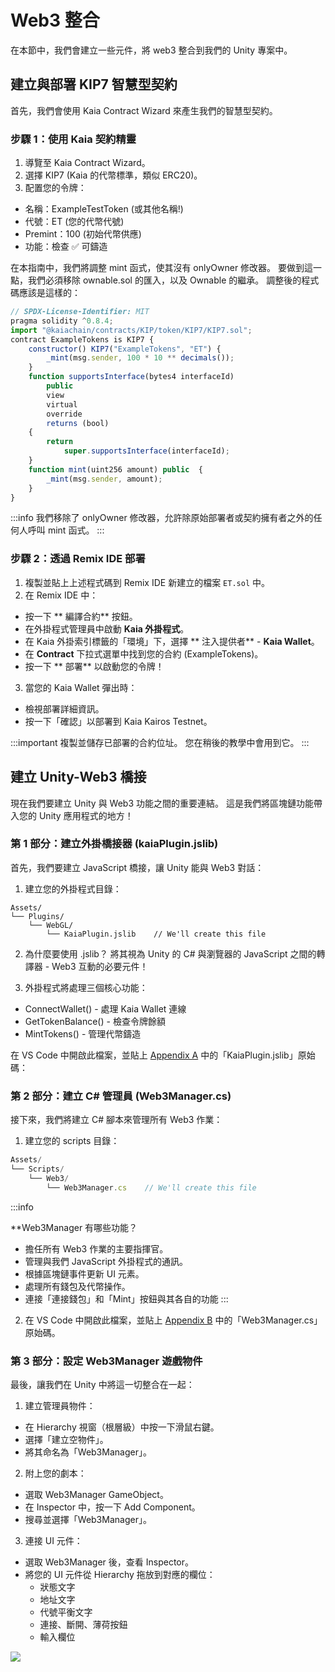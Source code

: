 # Web3 整合

在本節中，我們會建立一些元件，將 web3 整合到我們的 Unity 專案中。

## 建立與部署 KIP7 智慧型契約

首先，我們會使用 Kaia Contract Wizard 來產生我們的智慧型契約。

### 步驟 1：使用 Kaia 契約精靈

1. 導覽至 Kaia Contract Wizard。
2. 選擇 KIP7 (Kaia 的代幣標準，類似 ERC20)。
3. 配置您的令牌：
  - 名稱：ExampleTestToken (或其他名稱!)
  - 代號：ET (您的代幣代號)
  - Premint：100 (初始代幣供應)
  - 功能：檢查 ✅ 可鑄造

在本指南中，我們將調整 mint 函式，使其沒有 onlyOwner 修改器。 要做到這一點，我們必須移除 ownable.sol 的匯入，以及 Ownable 的繼承。 調整後的程式碼應該是這樣的：

```js
// SPDX-License-Identifier: MIT
pragma solidity ^0.8.4;
import "@kaiachain/contracts/KIP/token/KIP7/KIP7.sol";
contract ExampleTokens is KIP7 {
    constructor() KIP7("ExampleTokens", "ET") {
        _mint(msg.sender, 100 * 10 ** decimals());
    }
    function supportsInterface(bytes4 interfaceId)
        public
        view
        virtual
        override
        returns (bool)
    {
        return
            super.supportsInterface(interfaceId);
    }
    function mint(uint256 amount) public  {
        _mint(msg.sender, amount);
    }
}
```

:::info
我們移除了 onlyOwner 修改器，允許除原始部署者或契約擁有者之外的任何人呼叫 mint 函式。
:::

### 步驟 2：透過 Remix IDE 部署

1. 複製並貼上上述程式碼到 Remix IDE 新建立的檔案 `ET.sol` 中。
2. 在 Remix IDE 中：
  - 按一下 \*\* 編譯合約\*\* 按鈕。
  - 在外掛程式管理員中啟動 **Kaia 外掛程式**。
  - 在 Kaia 外掛索引標籤的「環境」下，選擇 \*\* 注入提供者\*\* - **Kaia Wallet**。
  - 在 **Contract** 下拉式選單中找到您的合約 (ExampleTokens)。
  - 按一下 \*\* 部署\*\* 以啟動您的令牌！
3. 當您的 Kaia Wallet 彈出時：
  - 檢視部署詳細資訊。
  - 按一下「確認」以部署到 Kaia Kairos Testnet。

:::important
複製並儲存已部署的合約位址。 您在稍後的教學中會用到它。
:::

## 建立 Unity-Web3 橋接

現在我們要建立 Unity 與 Web3 功能之間的重要連結。 這是我們將區塊鏈功能帶入您的 Unity 應用程式的地方！

### 第 1 部分：建立外掛橋接器 (kaiaPlugin.jslib)

首先，我們要建立 JavaScript 橋接，讓 Unity 能與 Web3 對話：

1. 建立您的外掛程式目錄：

```
Assets/
└── Plugins/
    └── WebGL/
        └── KaiaPlugin.jslib    // We'll create this file
```

2. 為什麼要使用 .jslib？ 將其視為 Unity 的 C# 與瀏覽器的 JavaScript 之間的轉譯器 - Web3 互動的必要元件！

3. 外掛程式將處理三個核心功能：
  - ConnectWallet() - 處理 Kaia Wallet 連線
  - GetTokenBalance() - 檢查令牌餘額
  - MintTokens() - 管理代幣鑄造

在 VS Code 中開啟此檔案，並貼上 [Appendix A](convert-unity-liff.md#appendix-a) 中的「KaiaPlugin.jslib」原始碼：

### 第 2 部分：建立 C# 管理員 (Web3Manager.cs)

接下來，我們將建立 C# 腳本來管理所有 Web3 作業：

1. 建立您的 scripts 目錄：

```js
Assets/
└── Scripts/
    └── Web3/
        └── Web3Manager.cs    // We'll create this file
```

:::info

\*\*Web3Manager 有哪些功能？

- 擔任所有 Web3 作業的主要指揮官。
- 管理與我們 JavaScript 外掛程式的通訊。
- 根據區塊鏈事件更新 UI 元素。
- 處理所有錢包及代幣操作。
- 連接「連接錢包」和「Mint」按鈕與其各自的功能
  :::

2. 在 VS Code 中開啟此檔案，並貼上 [Appendix B](convert-unity-liff.md#appendix-b) 中的「Web3Manager.cs」原始碼。

### 第 3 部分：設定 Web3Manager 遊戲物件

最後，讓我們在 Unity 中將這一切整合在一起：

1. 建立管理員物件：
  - 在 Hierarchy 視窗（根層級）中按一下滑鼠右鍵。
  - 選擇「建立空物件」。
  - 將其命名為「Web3Manager」。
2. 附上您的劇本：
  - 選取 Web3Manager GameObject。
  - 在 Inspector 中，按一下 Add Component。
  - 搜尋並選擇「Web3Manager」。
3. 連接 UI 元件：
  - 選取 Web3Manager 後，查看 Inspector。
  - 將您的 UI 元件從 Hierarchy 拖放到對應的欄位：
    - 狀態文字
    - 地址文字
    - 代號平衡文字
    - 連接、斷開、薄荷按鈕
    - 輸入欄位

![](/img/minidapps/unity-minidapp/connect-ui-manager.png)
